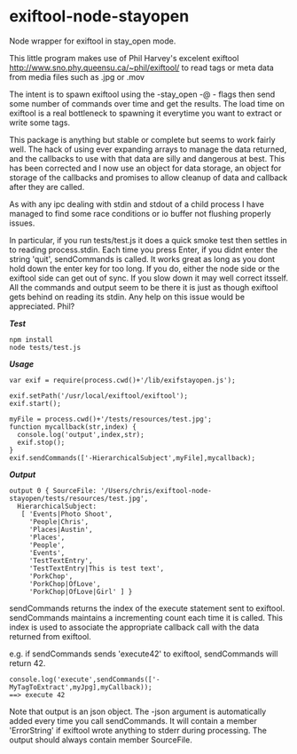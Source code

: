 # exiftool-node-stayopen
Node wrapper for exiftool in stay_open mode.

This little program makes use of 
Phil Harvey's excelent exiftool 
http://www.sno.phy.queensu.ca/~phil/exiftool/
to read tags or meta data from media files such as .jpg or .mov

The intent is to spawn exiftool using the -stay_open -@ - flags
then send some number of commands over time and get the results.
The load time on exiftool is a real bottleneck to spawning it everytime
you want to extract or write some tags.

This package is anything but stable or complete but seems to work fairly well.
The hack of using ever expanding arrays to manage the data returned, and the 
callbacks to use with that data are silly and dangerous at best. 
This has been corrected and I now use an object for data storage, an object for storage of the callbacks and promises to allow cleanup of data and callback after they are called.

As with any ipc dealing with stdin and stdout of a child process I have managed
to find some race conditions or io buffer not flushing properly issues.

In particular, if you run tests/test.js it does a quick smoke test then settles in to reading 
process.stdin. Each time you press Enter, if you didnt enter the string 'quit', sendCommands is called.
It works great as long as you dont hold down the enter key for too long.
If you do, either the node side or the exiftool side can get out of sync. If you slow down it may well correct itsself. All the commands and output seem to be there it is just as though exiftool gets 
behind on reading its stdin. Any help on this issue would be appreciated. Phil?

___Test___
```
npm install
node tests/test.js
```

___Usage___
```
var exif = require(process.cwd()+'/lib/exifstayopen.js');

exif.setPath('/usr/local/exiftool/exiftool');
exif.start();

myFile = process.cwd()+'/tests/resources/test.jpg';
function mycallback(str,index) {
  console.log('output',index,str);
  exif.stop();
}
exif.sendCommands(['-HierarchicalSubject',myFile],mycallback);
```
___Output___
```
output 0 { SourceFile: '/Users/chris/exiftool-node-stayopen/tests/resources/test.jpg',
  HierarchicalSubject: 
   [ 'Events|Photo Shoot',
     'People|Chris',
     'Places|Austin',
     'Places',
     'People',
     'Events',
     'TestTextEntry',
     'TestTextEntry|This is test text',
     'PorkChop',
     'PorkChop|OfLove',
     'PorkChop|OfLove|Girl' ] }

```
sendCommands returns the index of the execute statement sent to exiftool.
sendCommands maintains a incrementing count each time it is called.
This index is used to associate the appropriate callback call with the data returned
from exiftool.

e.g. if sendCommands sends 'execute42' to exiftool, sendCommands will return 42.
```
console.log('execute',sendCommands(['-MyTagToExtract',myJpg],myCallback));
==> execute 42
```
Note that output is an json object.
The -json argument is automatically added every time you call sendCommands.
It will contain a member 'ErrorString' if exiftool wrote anything to stderr during processing.
The output should always contain member SourceFile.






